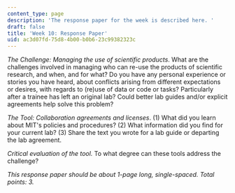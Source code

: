 ```yaml
---
content_type: page
description: 'The response paper for the week is described here. '
draft: false
title: 'Week 10: Response Paper'
uid: ac3d07fd-75d8-4b00-b0b6-23c99382323c
---
```

*The Challenge: Managing the use of scientific products*. What are the challenges involved in managing who can re-use the products of scientific research, and when, and for what? Do you have any personal experience or stories you have heard, about conflicts arising from different expectations or desires, with regards to (re)use of data or code or tasks? Particularly after a trainee has left an original lab? Could better lab guides and/or explicit agreements help solve this problem?

*The Tool: Collaboration agreements and licenses*. (1) What did you learn about MIT's policies and procedures? (2) What information did you find for your current lab? (3) Share the text you wrote for a lab guide or departing the lab agreement. 

*Critical evaluation of the tool.* To what degree can these tools address the challenge?

*This response paper should be about 1-page long, single-spaced. Total points: 3.*